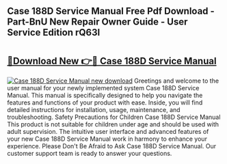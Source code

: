 ## Case 188D Service Manual Free Pdf Download - Part-BnU New Repair Owner Guide - User Service Edition rQ63l

# <h2><a href="http://bc25185.oget.top/?id=Case+188D+Service+Manual">🔗Download New 👉🔴 Case 188D Service Manual</a></h2>

[![Case 188D Service Manual new download](https://i.imgur.com/5g1atiW.png)](http://bc25185.oget.top/?id=Case+188D+Service+Manual)
Greetings and welcome to the user manual for your newly implemented system Case 188D Service Manual. This manual is specifically designed to help you navigate the features and functions of your product with ease. Inside, you will find detailed instructions for installation, usage, maintenance, and troubleshooting. Safety Precautions for Children Case 188D Service Manual This product is not suitable for children under age and should be used with adult supervision. The intuitive user interface and advanced features of your new Case 188D Service Manual work in harmony to enhance your experience. Please Don't Be Afraid to Ask Case 188D Service Manual. Our customer support team is ready to answer your questions.
